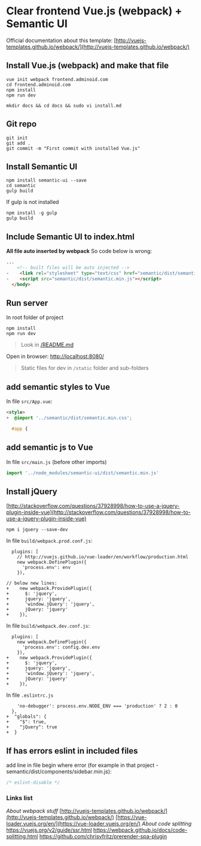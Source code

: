 # Clear frontend Vue.js (webpack) + Semantic UI

Official documentation about this template: [http://vuejs-templates.github.io/webpack/](http://vuejs-templates.github.io/webpack/)

## Install Vue.js (webpack) and make that file
```shell
vue init webpack frontend.adminoid.com
cd frontend.adminoid.com
npm install
npm run dev
```

```
mkdir docs && cd docs && sudo vi install.md
```

## Git repo
```shell
git init
git add .
git commit -m "First commit with installed Vue.js"
```

## Install Semantic UI
```shell
npm install semantic-ui --save
cd semantic
gulp build
```

If gulp is not installed
```shell
npm install -g gulp
gulp build
```

## Include Semantic UI to index.html
**All file auto inserted by webpack**
So code below is wrong:
>
```html
...
    <!-- built files will be auto injected -->
-    <link rel="stylesheet" type="text/css" href="semantic/dist/semantic.min.css">
-    <script src="semantic/dist/semantic.min.js"></script>
  </body>
```


## Run server
In root folder of project
```shell
npm install
npm run dev
```
> Look in [/README.md](/README.md)

Open in browser: [http://localhost:8080/](http://localhost:8080/)
> Static files for dev in ```/static``` folder and sub-folders

## add semantic styles to Vue
In file ```src/App.vue```:
```html
<style>
+  @import '../semantic/dist/semantic.min.css';

  #app {
```

## add semantic js to Vue
In file ```src/main.js``` (before other imports)
```js
import '../node_modules/semantic-ui/dist/semantic.min.js'
```

## Install jQuery

[http://stackoverflow.com/questions/37928998/how-to-use-a-jquery-plugin-inside-vue](http://stackoverflow.com/questions/37928998/how-to-use-a-jquery-plugin-inside-vue)

```shell
npm i jquery --save-dev
```

In file ```build/webpack.prod.conf.js```:
```
  plugins: [
    // http://vuejs.github.io/vue-loader/en/workflow/production.html
    new webpack.DefinePlugin({
      'process.env': env
    }),
    
// below new lines:
+    new webpack.ProvidePlugin({
+      $: 'jquery',
+      jquery: 'jquery',
+      'window.jQuery': 'jquery',
+      jQuery: 'jquery'
+    }),
```

In file ```build/webpack.dev.conf.js```:
```
  plugins: [
    new webpack.DefinePlugin({
      'process.env': config.dev.env
    }),
+    new webpack.ProvidePlugin({
+      $: 'jquery',
+      jquery: 'jquery',
+      'window.jQuery': 'jquery',
+      jQuery: 'jquery'
+    }),
```

In file ```.eslintrc.js```
```
    'no-debugger': process.env.NODE_ENV === 'production' ? 2 : 0
  },
+  "globals": {
+    "$": true,
+    "jQuery": true
+  }
```

## If has errors eslint in included files
add line in file begin where error (for example in that project - semantic/dist/components/sidebar.min.js):
```javascript
/* eslint-disable */
```

### Links list
_About webpack stuff_
[http://vuejs-templates.github.io/webpack/](http://vuejs-templates.github.io/webpack/)
[https://vue-loader.vuejs.org/en/](https://vue-loader.vuejs.org/en/)
_About code splitting_
<https://vuejs.org/v2/guide/ssr.html>
<https://webpack.github.io/docs/code-splitting.html>
<https://github.com/chrisvfritz/prerender-spa-plugin>
